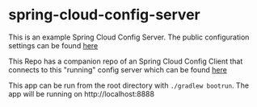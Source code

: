 # spring-cloud-config-server

This is an example Spring Cloud Config Server. The public configuration settings can be found  <a href="https://github.com/EternalJourneyman1/spring-config-server-repo">here</a>


This Repo has a companion repo of an  Spring Cloud Config Client that connects to this "running" config server which can be found <a href="https://github.com/EternalJourneyman1/spring-config-server-repo">here</a> 


This app can be run from the root directory with `./gradlew bootrun`. The app will be running on http://localhost:8888
